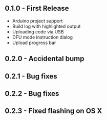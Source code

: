 ## 0.1.0 - First Release
* Arduino project support
* Build log with highlighted output
* Uploading code via USB
* DFU mode instruction dialog
* Upload progress bar

## 0.2.0 - Accidental bump

## 0.2.1 - Bug fixes

## 0.2.2 - Bug fixes

## 0.2.3 - Fixed flashing on OS X
